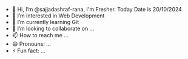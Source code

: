 - 👋 Hi, I’m @sajjadashraf-rana, I'm Fresher. Today Date is 20/10/2024
- 👀 I’m interested in Web Development
- 🌱 I’m currently learning Git
- 💞️ I’m looking to collaborate on ...
- 📫 How to reach me ...
- 😄 Pronouns: ...
- ⚡ Fun fact: ...

<!---
sajjadashraf-rana/sajjadashraf-rana is a ✨ special ✨ repository because its `README.md` (this file) appears on your GitHub profile.
You can click the Preview link to take a look at your changes.
--->
